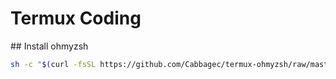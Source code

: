 # Termux Coding

#​#​ Install ohmyzsh
```bash
sh -c "$(curl -fsSL https://github.com/Cabbagec/termux-ohmyzsh/raw/master/install.sh)"
```
